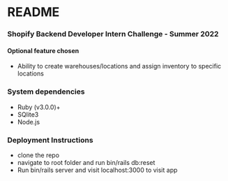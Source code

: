 # README

### Shopify Backend Developer Intern Challenge - Summer 2022 ####

#### Optional feature chosen #### 
* Ability to create warehouses/locations and assign inventory to specific locations


### System dependencies ###
* Ruby (v3.0.0)+
* SQlite3
* Node.js

### Deployment Instructions ###
* clone the repo
* navigate to root folder and run bin/rails db:reset
* Run bin/rails server and visit localhost:3000 to visit app
